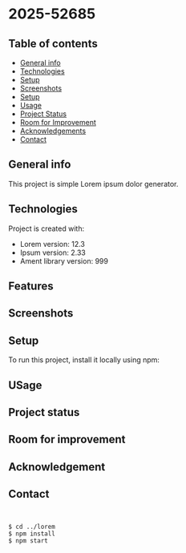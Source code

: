 # 2025-52685

## Table of contents
* [General info](#general-info)
* [Technologies](#technologies)
* [Setup](#setup)
* [Screenshots](#screenshots)
* [Setup](#setup)
* [Usage](#usage)
* [Project Status](#project-status)
* [Room for Improvement](#room-for-improvement)
* [Acknowledgements](#acknowledgements)
* [Contact](#contact)
## General info
This project is simple Lorem ipsum dolor generator.
	
## Technologies
Project is created with:
* Lorem version: 12.3
* Ipsum version: 2.33
* Ament library version: 999

## Features

## Screenshots

## Setup
To run this project, install it locally using npm:

## USage

## Project status

## Room for improvement

## Acknowledgement

## Contact
```


$ cd ../lorem
$ npm install
$ npm start
```
